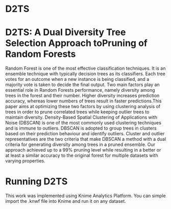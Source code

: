 D2TS
========================

D2TS: A Dual Diversity Tree Selection Approach toPruning of Random Forests
========================
Random Forest is one of the most effective classification techniques. It is an ensemble technique with typically decision trees as its classifiers. Each tree votes for an outcome when a new instance is being classified, and a majority vote is taken to decide the final output. Two main factors play an essential role in Random Forests performance, namely diversity among trees in the forest and their number. Higher diversity increases prediction accuracy, whereas lower numbers of trees result in faster predictions.This paper aims at optimizing these two factors by using clustering analysis of trees in order to prune correlated trees while keeping outlier trees to maintain diversity. Density-Based Spatial Clustering of Applications with Noise (DBSCAN) is one of the most commonly used clustering techniques and is immune to outliers. DBSCAN is adopted to group trees in clusters based on their prediction behaviour and identify outliers. Cluster and outlier representatives are the two criteria that make DBSCAN a method with a dual criteria for generating diversity among trees in a pruned ensemble. Our approach achieved up to a 99\% pruning level while resulting in a better or at least a similar accuracy to the original forest for multiple datasets with varying properties.

Running D2TS
========================
This work was implemented using Knime Analytics Platform. You can simple import the .knwf file into Knime and run it on any dataset.



